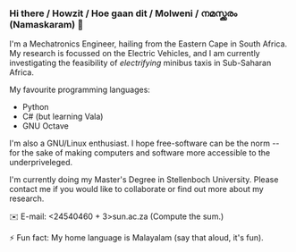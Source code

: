 ### Hi there / Howzit / Hoe gaan dit / Molweni / നമസ്ക്കരം (Namaskaram) 👋

I'm a Mechatronics Engineer, hailing from the Eastern Cape in South Africa. My research is focussed on the Electric Vehicles, and I am currently investigating the feasibility of *electrifying* minibus taxis in Sub-Saharan Africa.

My favourite programming languages:
- Python
- C# (but learning Vala)
- GNU Octave

I'm also a GNU/Linux enthusiast. I hope free-software can be the norm -- for the sake of making computers and software more accessible to the underpriveleged.

I'm currently doing my Master's Degree in Stellenboch University. Please contact me if you would like to collaborate or find out more about my research.

✉️ E-mail: <24540460 + 3><at>sun.ac.za (Compute the sum.)

⚡ Fun fact: My home language is Malayalam (say that aloud, it's fun).
